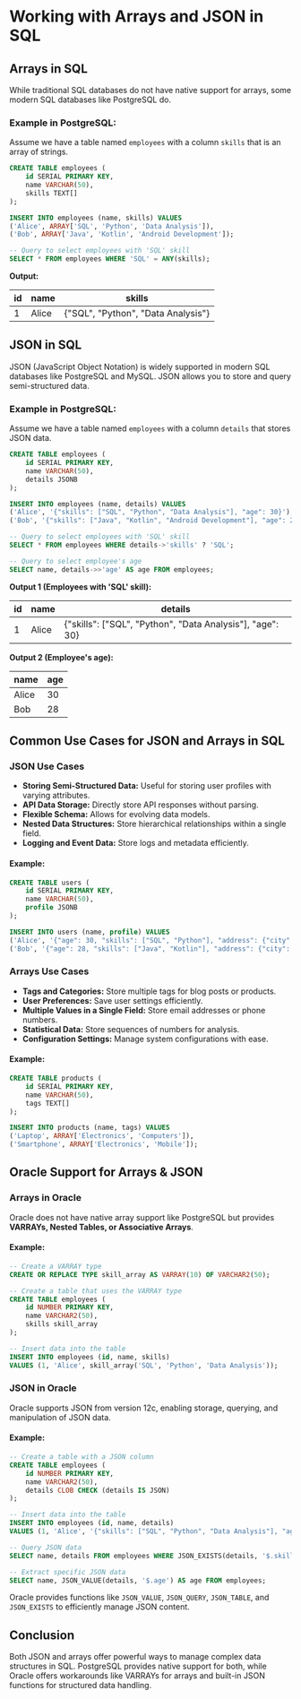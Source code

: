 # Working with Arrays and JSON in SQL

## Arrays in SQL
While traditional SQL databases do not have native support for arrays, some modern SQL databases like PostgreSQL do.

### Example in PostgreSQL:
Assume we have a table named `employees` with a column `skills` that is an array of strings.

```sql
CREATE TABLE employees (
    id SERIAL PRIMARY KEY,
    name VARCHAR(50),
    skills TEXT[]
);

INSERT INTO employees (name, skills) VALUES
('Alice', ARRAY['SQL', 'Python', 'Data Analysis']),
('Bob', ARRAY['Java', 'Kotlin', 'Android Development']);

-- Query to select employees with 'SQL' skill
SELECT * FROM employees WHERE 'SQL' = ANY(skills);
```

**Output:**

| id | name  | skills                          |
|----|-------|--------------------------------|
| 1  | Alice | {"SQL", "Python", "Data Analysis"} |

## JSON in SQL
JSON (JavaScript Object Notation) is widely supported in modern SQL databases like PostgreSQL and MySQL. JSON allows you to store and query semi-structured data.

### Example in PostgreSQL:
Assume we have a table named `employees` with a column `details` that stores JSON data.

```sql
CREATE TABLE employees (
    id SERIAL PRIMARY KEY,
    name VARCHAR(50),
    details JSONB
);

INSERT INTO employees (name, details) VALUES
('Alice', '{"skills": ["SQL", "Python", "Data Analysis"], "age": 30}'),
('Bob', '{"skills": ["Java", "Kotlin", "Android Development"], "age": 28}');

-- Query to select employees with 'SQL' skill
SELECT * FROM employees WHERE details->'skills' ? 'SQL';

-- Query to select employee's age
SELECT name, details->>'age' AS age FROM employees;
```

**Output 1 (Employees with 'SQL' skill):**

| id | name  | details |
|----|-------|---------------------------------------------|
| 1  | Alice | {"skills": ["SQL", "Python", "Data Analysis"], "age": 30} |

**Output 2 (Employee's age):**

| name  | age |
|-------|-----|
| Alice | 30  |
| Bob   | 28  |

## Common Use Cases for JSON and Arrays in SQL

### JSON Use Cases
- **Storing Semi-Structured Data:** Useful for storing user profiles with varying attributes.
- **API Data Storage:** Directly store API responses without parsing.
- **Flexible Schema:** Allows for evolving data models.
- **Nested Data Structures:** Store hierarchical relationships within a single field.
- **Logging and Event Data:** Store logs and metadata efficiently.

#### Example:
```sql
CREATE TABLE users (
    id SERIAL PRIMARY KEY,
    name VARCHAR(50),
    profile JSONB
);

INSERT INTO users (name, profile) VALUES
('Alice', '{"age": 30, "skills": ["SQL", "Python"], "address": {"city": "Dhaka", "country": "Bangladesh"}}'),
('Bob', '{"age": 28, "skills": ["Java", "Kotlin"], "address": {"city": "Chittagong", "country": "Bangladesh"}}');
```

### Arrays Use Cases
- **Tags and Categories:** Store multiple tags for blog posts or products.
- **User Preferences:** Save user settings efficiently.
- **Multiple Values in a Single Field:** Store email addresses or phone numbers.
- **Statistical Data:** Store sequences of numbers for analysis.
- **Configuration Settings:** Manage system configurations with ease.

#### Example:
```sql
CREATE TABLE products (
    id SERIAL PRIMARY KEY,
    name VARCHAR(50),
    tags TEXT[]
);

INSERT INTO products (name, tags) VALUES
('Laptop', ARRAY['Electronics', 'Computers']),
('Smartphone', ARRAY['Electronics', 'Mobile']);
```

## Oracle Support for Arrays & JSON

### Arrays in Oracle
Oracle does not have native array support like PostgreSQL but provides **VARRAYs, Nested Tables, or Associative Arrays**.

#### Example:
```sql
-- Create a VARRAY type
CREATE OR REPLACE TYPE skill_array AS VARRAY(10) OF VARCHAR2(50);

-- Create a table that uses the VARRAY type
CREATE TABLE employees (
    id NUMBER PRIMARY KEY,
    name VARCHAR2(50),
    skills skill_array
);

-- Insert data into the table
INSERT INTO employees (id, name, skills)
VALUES (1, 'Alice', skill_array('SQL', 'Python', 'Data Analysis'));
```

### JSON in Oracle
Oracle supports JSON from version 12c, enabling storage, querying, and manipulation of JSON data.

#### Example:
```sql
-- Create a table with a JSON column
CREATE TABLE employees (
    id NUMBER PRIMARY KEY,
    name VARCHAR2(50),
    details CLOB CHECK (details IS JSON)
);

-- Insert data into the table
INSERT INTO employees (id, name, details)
VALUES (1, 'Alice', '{"skills": ["SQL", "Python", "Data Analysis"], "age": 30}');

-- Query JSON data
SELECT name, details FROM employees WHERE JSON_EXISTS(details, '$.skills[?(@ == "SQL")]');

-- Extract specific JSON data
SELECT name, JSON_VALUE(details, '$.age') AS age FROM employees;
```

Oracle provides functions like `JSON_VALUE`, `JSON_QUERY`, `JSON_TABLE`, and `JSON_EXISTS` to efficiently manage JSON content.

## Conclusion
Both JSON and arrays offer powerful ways to manage complex data structures in SQL. PostgreSQL provides native support for both, while Oracle offers workarounds like VARRAYs for arrays and built-in JSON functions for structured data handling.